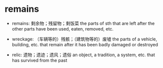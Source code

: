 # remains

- remains: 剩余物；残留物；剩饭菜 the parts of sth that are left after the other parts have been used, eaten, removed, etc.

- wreckage: （车辆等的）残骸；（建筑物等的）废墟 the parts of a vehicle, building, etc. that remain after it has been badly damaged or destroyed

- relic: 遗物；遗迹；遗风；遗俗 an object, a tradition, a system, etc. that has survived from the past
